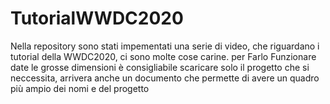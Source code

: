 # TutorialWWDC2020
Nella repository sono stati impementati una serie di video,  che riguardano i tutorial della WWDC2020, ci sono molte cose carine.
per Farlo Funzionare date le grosse dimensioni è consigliabile scaricare solo il progetto che si neccessita, arrivera anche un documento
che permette di avere un quadro più ampio dei nomi e del progetto 
